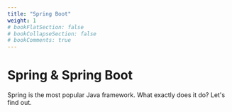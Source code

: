 ```yaml
---
title: "Spring Boot"
weight: 1
# bookFlatSection: false
# bookCollapseSection: false
# bookComments: true
---
```

# Spring & Spring Boot
Spring is the most popular Java framework. What exactly does it do? Let's find out.